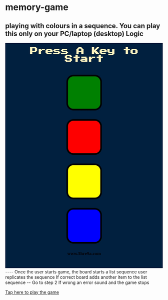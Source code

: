 # memory-game
playing with colours in a sequence.
You can play this only on your PC/laptop (desktop)
Logic
-----
<img src = "https://github.com/5hre9a/memory-game/blob/master/20200809_154512.jpg">
----
Once the user starts game, the board starts a list sequence
user replicates the sequence
If correct board adds another item to the list sequence -- Go to step 2
If wrong an error sound and the game stops

[Tap here to play the game](https://5hre9a.github.io/memory-game/)
